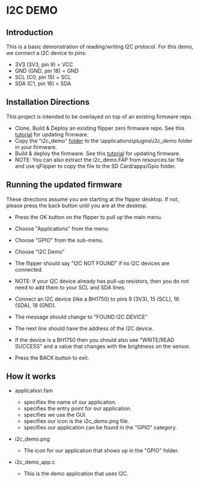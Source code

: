 # I2C DEMO
## Introduction
This is a basic demonstration of reading/writing I2C protocol.
For this demo, we connect a I2C device to pins:
 - 3V3 (3V3, pin 9)  = VCC
 - GND (GND, pin 18) = GND
 - SCL (C0, pin 15)  = SCL
 - SDA (C1, pin 16)  = SDA


## Installation Directions
This project is intended to be overlayed on top of an existing firmware repo.
- Clone, Build & Deploy an existing flipper zero firmware repo.  See this [tutorial](/firmware/updating/README.md) for updating firmware.
- Copy the "i2c_demo" [folder](..) to the \applications\plugins\i2c_demo folder in your firmware.
- Build &amp; deploy the firmware.  See this [tutorial](/firmware/updating/README.md) for updating firmware.
- NOTE: You can also extract the i2c_demo.FAP from resources.tar file and use qFlipper to copy the file to the SD Card/apps/Gpio folder.


## Running the updated firmware
These directions assume you are starting at the flipper desktop.  If not, please press the back button until you are at the desktop.

- Press the OK button on the flipper to pull up the main menu.
- Choose "Applications" from the menu.
- Choose "GPIO" from the sub-menu.
- Choose "I2C Demo"

- The flipper should say "I2C NOT FOUND" if no I2C devices are connected.

- NOTE: If your I2C device already has pull-up resistors, then you do not need to add them to your SCL and SDA lines.

- Connect an I2C device (like a BH1750) to pins 9 (3V3), 15 (SCL), 16 (SDA), 18 (GND).
- The message should change to "FOUND I2C DEVICE"
- The next line should have the address of the I2C device.
- If the device is a BH1750 then you should also see "WRITE/READ SUCCESS" and a value that changes with the brightness on the sensor.

- Press the BACK button to exit.


## How it works
- application.fam
  - specifies the name of our application.
  - specifies the entry point for our application.
  - specifies we use the GUI.
  - specifies our icon is the i2c_demo.png file.
  - specifies our application can be found in the "GPIO" category.

- i2c_demo.png
  - The icon for our application that shows up in the "GPIO" folder.

- i2c_demo_app.c
  - This is the demo application that uses I2C.